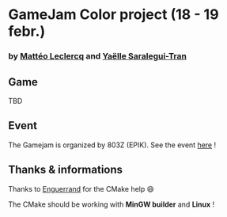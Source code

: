 # GameJam Color project (18 - 19 febr.)
### by [Mattéo Leclercq](https://github.com/MatteoL-W/) and [Yaëlle Saralegui-Tran](https://github.com/yaelleainhoa)

## Game

TBD

## Event

The Gamejam is organized by 803Z (EPIK). See the event [here](https://www.facebook.com/events/4868608719860998?ref=newsfeed) !

## Thanks & informations

Thanks to [Enguerrand](https://github.com/dsmtE) for the CMake help 😄

The CMake should be working with **MinGW builder** and **Linux** !
